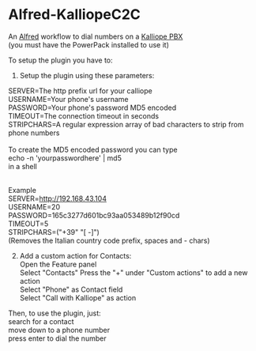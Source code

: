 Alfred-KalliopeC2C
==================

An <a href="http://www.alfredapp.com/">Alfred</a> workflow to dial numbers on a <a href="http://www.kalliopepbx.com//">Kalliope PBX</a><br>
(you must have the PowerPack installed to use it) <br>

To setup the plugin you have to:<br>
1) Setup the plugin using these parameters:

SERVER=The http prefix url for your calliope<br>
USERNAME=Your phone's username<br>
PASSWORD=Your phone's password MD5 encoded<br>
TIMEOUT=The connection timeout in seconds<br>
STRIPCHARS=A regular expression array of bad characters to strip from phone numbers<br>
<br>
To create the MD5 encoded password you can type<br>
echo -n 'yourpasswordhere' |  md5<br>
in a shell<br>
<br>

Example<br>
SERVER=http://192.168.43.104<br>
USERNAME=20<br>
PASSWORD=165c3277d601bc93aa053489b12f90cd<br>
TIMEOUT=5<br>
STRIPCHARS=("+39" "[ -]") <br>
(Removes the Italian country code prefix, spaces and - chars)

2) Add a custom action for Contacts:<br>
Open the Feature panel<br>
Select "Contacts"
Press the "+" under "Custom actions" to add a new action<br>
Select "Phone" as Contact field<br>
Select "Call with Kalliope" as action<br>

Then, to use the plugin, just:<br>
search for a contact<br>
move down to a phone number<br>
press enter to dial the number